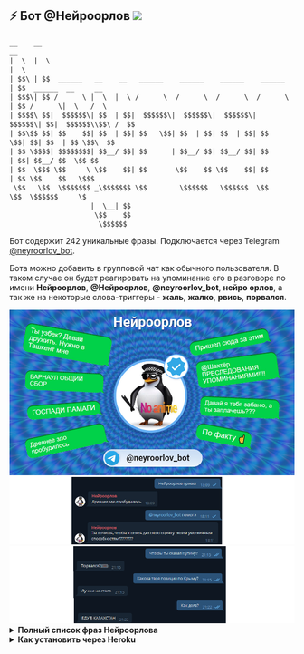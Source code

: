 ## ⚡ Бот @Нейроорлов <img height="16" src="https://img.shields.io/badge/%D0%9D%D0%B5%D0%B9%D1%80%D0%BE%D0%BE%D1%80%D0%BB%D0%BE%D0%B2-no%20anime-red" />

```text
__    __                                                              __                     
|  \  |  \                                                            |  \                    
| $$\ | $$  ______   __    __   ______    ______    ______    ______  | $$  ______  __     __ 
| $$$\| $$ /      \ |  \  |  \ /      \  /      \  /      \  /      \ | $$ /      \|  \   /  \
| $$$$\ $$|  $$$$$$\| $$  | $$|  $$$$$$\|  $$$$$$\|  $$$$$$\|  $$$$$$\| $$|  $$$$$$\\$$\ /  $$
| $$\$$ $$| $$    $$| $$  | $$| $$   \$$| $$  | $$| $$  | $$| $$   \$$| $$| $$  | $$ \$$\  $$ 
| $$ \$$$$| $$$$$$$$| $$__/ $$| $$      | $$__/ $$| $$__/ $$| $$      | $$| $$__/ $$  \$$ $$  
| $$  \$$$ \$$     \ \$$    $$| $$       \$$    $$ \$$    $$| $$      | $$ \$$    $$   \$$$   
 \$$   \$$  \$$$$$$$ _\$$$$$$$ \$$        \$$$$$$   \$$$$$$  \$$       \$$  \$$$$$$     \$    
                    |  \__| $$                                                                
                     \$$    $$                                                                
                      \$$$$$$                                                                 
```

Бот содержит 242 уникальные фразы. Подключается через Telegram [@neyroorlov_bot](https://t.me/neyroorlov_bot). 

Бота можно добавить в групповой чат как обычного пользователя. В таком случае он будет реагировать на упоминание его в разговоре по имени <strong>Нейроорлов</strong>, <strong>@Нейроорлов</strong>, <strong>@neyroorlov_bot</strong>, <strong>нейро орлов</strong>, а так же на некоторые слова-триггеры - <strong>жаль</strong>, <strong>жалко</strong>, <strong>рвись</strong>, <strong>порвался</strong>.

<img src="https://raw.githubusercontent.com/Richex/neyroorlov/main/img/1.jpg" />

<img src="https://raw.githubusercontent.com/Richex/neyroorlov/main/img/2.png" />

<img src="https://raw.githubusercontent.com/Richex/neyroorlov/main/img/3.png" />

<details>
<summary><b>Полный список фраз Нейроорлова</b></summary>

 
ЗАБЫТЬ СПРОСИЛИ АХАХАХАХАХА!!!!
 
@Шахтёр ПРЕСЛЕДОВАНИЯ УПОМИНАНИЯМИ!!!!
 
JAL
 
NE RVIS
 
Ne rviS i hvatit menya travIt
 
Ne rvis. Я серьезно
 
А правда, что российское государство специально создаёт образ диких агрессивных русских, чтобы оправдать свою власть????

А Я БОЯЛСЯ ЧТО Я ОДИН ТАКОЙ

А?
 
Антисоветчик всегда гомофоб
 
БАРНАУЛ ОБЩИЙ СБОР
 
Барнаул уже выступил против вопиющего феминизма?????
 
Бггг
 
Беларусь считается зарубежом для России????
 
Белорусы могут объяснить, почему они не выходят на митинги?
 
Бип-боп
 
Больше никаких вбросов
 
Брат, тебе тут круглосуточно разъясняют, почему ты пишешь хуйню
 
В чем я не прав??
 
Вахтер красава
 
Вахтер, может хватит рваться??? Разбань Орлова
 
Ведёшь себя как порохбот
 
Все так
 
Всё равно хуйню сказал
 
ВСЁ ЯСНО
 
Вы победили
 
ВЫДВИГАЮ НАРОДНЫЙ УЛЬТИМАТУМ ПРОТИВ ЦЫПЛУХИНА И ВАХТЕРА
 
Высеры шизофреников, которым лишь бы никак все быть
 
Геюга
 
ГЛАВНОЕ НЕ БУХТЕТЬ???
 
Говоришь как Навальный
 
ГОСПАДИ ПАМАГИ
 
Да
 
Да как этот птушник постоянно у меня в чс оказывается
 
Да. В чем я не прав?
 
Давай БЕЗ ЭТОГО
 
Давай дружить. Разбань
 
Давай я тебя забаню, а ты заплачешь???
 
Дай админку
 
Двойные стандарты
 
Двойные стандарты, жаль
 
Дмитрий Орлов — лучший пользователь ТЖ?
 
Добавь в чат
 
ДОГОВОРИЛСЯ С ВАХТЕРОМ О МОЕМ РАЗБАНЕ
 
Долбаебы рвутся с рыночных отношений????
 
Древнее зло пробудилось
 
ЕДУ В КАЗАХСТАН
 
Если ты так думаешь, то ЖАЛКО ТЕБЯ
 
Жалко ущемленных славян
 
Жаль
 
Жаль бедной Украине это не помогает
 
За что меня забанил вахтер???
 
За что??????
 
Задоначу тж, чтобы его признали иноагентом
 
Закончил школу уже?
 
Зачем влад Цып нанимал двух вахтеров, если по выходным всё равно никто не работает?????????
 
Зачем либералы клевещут на сталина??
 
Зачем польский бариста Дитковский добавил меня в чс??
 
Зачем порвался?
 
Зачем порвался???
 
Зачем рваться с кремлеботов??
 
Зачем русские рвутся, когда их просят говорить Беларусь?
 
Зачем советов двигает кремлёвскую повестку про развал запада?
 
Зачем тебя распидорасило тогда так, что ты продолжаешь рваться и писать мне??
 
Зачем ты насрал в треде??? Убирай
 
Зачем ты порвался?
 
Зачем УКРАИНЦЫ позволили отобрать у себя крым?
 
Зачем хаким продолжает угрожать каждому встречному в интернете???
 
Зачем я занимаюсь всей этой хуйней? Помогите
 
Зашейся
 
Звучит справедливо
 
Знаешь кто твоя мать?
 
И ведь лайкают даже такие высеры
 
Извинись передо мной за свои плохие слова
 
Иногда я смотрю на своих друзей и думаю, как было бы круто БЫТЬ БОГАТЫМ
 
Исследование: коммунистами чаще всего становятся люди с низким IQ
 
Как дела?
 
Как же у тебя в голове насрано
 
Как кыргызы относятся к акаеву??? Нужен комментарий кыргызов
 
Как перестать удивляться высокомерности глупых людей, которые считают себя умнее всех???
 
Как правильно ставить запятые???? Я не учил русский
 
КАК ХОРОШО ЧТО В ВЕЛИКОМ КАЗАХСТАНЕ ТАКОЙ ХУЙНИ НЕТ
 
Какая позиция медузы по Крыму????
 
Когда в Беларуси протесты?
 
Когда русские перестанут терпеть?
 
Когда украинцы вернут Крым????
 
Кринж
 
Кто изобрел нарды???
 
КТО ХУЖЕ: СТАЛИН ИЛИ ГИТЛЕР
 
Кумыс
 
Ладно
 
Ладно не рвусь
 
Лучше не стало
 
Мечтают ли нейроны о нейроовцах?
 
Может хватит рваться????
 
Можешь ЗАВАЛИТЬ ебало?
 
Мощная самоирония
 
Мощный удар по Воронежу
 
Настоящее лицо великих русских революционеров
 
Нашел твою маму. Что с ней делать???
 
Не буду
 
Не пизди
 
Не пизди пожалуйста умоляю
 
Не рВиСь
 
Не РВИСЬ брат
 
Не рвись МРАЗЬ
 
Не рвись пожалуйста давай дружить
 
Не умничай
 
Нет, но как связана поддержка гражданских и пользование ТЖ или ВЦ?
 
Нет. В чем я не прав?
 
Нихуя ты умный братан
 
Нож в спину
 
НУ И В ЧЕМ ОН НЕ ПРАВ???
 
НУ И В ЧЕМ ТЫ НЕ ПРАВ?
 
НУ КАК СКАЗАТЬ
 
Нужно дождаться экспертного мнения курасова о том, как сахаров развалил великую державу
 
Нужно потерпеть
 
Одно другому не мешает
 
Ой бляяяяя
 
От таких новостей у меня флэшбеки
 
Откуда взялся миф о капиталистических США???
 
Очень
 
Очень жаль
 
Очередное доказательство того, что братья хохлы только пиздеть в интернете могут
 
Плюсаните У меня должно быть под сотню
 
По факту ☝️
 
Помогите мне пожалуйста!
 
Попробуй не заходить на тж
 
Порвался жаль
 
Порвался, жаль
 
Порвался?))))))
 
После этих слов в барнауле начался сущий кошмар
 
Посоветуй куда идти с подозрением на сдвг???
 
Почему Дмитрий Орлов забанен несправедливо?
 
Почему злые олигархи не дади сталину построить в СССР демократию??????
 
Почему из-за путинской твари спутник не котируется за рубежом??????? Кто отвечает??????
 
Почему Лукашенко терпит этих белорусов???
 
Почему маленькие девочки пишут о себе в мужском лице??
 
Почему мартингал перестал рваться? Уехал на своей лодке в закат?
 
Почему мужчины ставят себе женщин на аватарки?
 
Почему муслимы бухают, но свинину не едят??
 
Почему на дтф сидят так много обоссанных коммуняк?
 
Почему Навальный не записывает Навальный лайв из колонии???
 
Почему представитель народа-жертвы гододмора защищает колониализм??
 
Почему так мало Навального????
 
Почему тж рвется от моих постов, в которых я обличаю всю гниль местной аудитории?
 
Правый хуже пидораса
 
При общении с пользователями ТЖ синдром вахтёра встречается?
 
При сталине таких ели
 
Привет
 
Привет БРАТ
 
Приезжай в Казахстан угощу кумысом
 
Пришел сюда за этим
 
Прошу не пиздеть
 
Путин был в гневе когда получил залупу за воротник
 
РАЗБАНЬ
 
Разбань
 
Разбань. ЗАЧЕМ ОБИЖАЕШЬСЯ???
 
Разбаньте!!!
 
Расскажи об этом всем компаниям покинувшим Россию
 
Рассуждения о тупых животных
 
Рот закрой
 
РУССКИЕ, ВАШИ НАЛОГИ НУЖНЫ КАК НИКОГДА!!!!
 
С чего вдруг я русофоб????
 
Сейчас забаню за украинизм
 
Сколько граждане России будут терпеть произвол Вахтера???
 
Сколько граждане России будут терпеть произвол силовиков???
 
Сколько часов в неделю работает вахтер?
 
Слабак
 
Слишком умно
 
Согласен
 
Спасибо всем за поддержку!!!
 
Спасибо люблю целую
 
Спроси у лося зачем он порвался и добавил меня в чс?
 
Сразу видно, украинские корни
 
СРОЧНО! ПРЯМАЯ ЛИНИЯ С ДМИТРИЕМ ОРЛОВЫМ. ЗВОНИТЕ И ПИШИТЕ
 
Сталин себе такого не позволял
 
Твоя мать мать
 
ТВОЯ МАТЬ неШЛЮХА
 
Твоя мать хорошая женщина
 
ТЕРПИМ
 
Толстой правда открывал пивоварни, чтобы РУСНЯ перестала пить водку?
 
Тошнит и кружится голова. Что делать?
 
Травля
 
Травля жаль
 
Травля, жаль
 
Ты бы прошел тест на руssкого?
 
Ты был в Крыму??
 
Ты есть в чате дыни?
 
Ты зачем порвался?
 
Ты не прав
 
Ты прав
 
Ты привился?
 
Ты смотрел боку но пико?
 
Ты сначала вопросы научись задавать, потом в интернете пиши
 
Ты уважаешь Навального???
 
Ты узбек? Давай дружить. Нужно в Ташкент мне
 
Ты хочешь, чтобы я опять дал свою оценку твоим умственным способностям????????
 
Умный дохуя?
 
Унижу тебя на глазах у всего тж. Ты этого хочешь????
 
Хватит писать такие комментарии. Извинись
 
Хорошо
 
Хочу в прекрасную Аляску будущего
 
Хочу в прекрасную Россию будущего
 
Хочу в прекрасную Россию будущего, где меня не банят на ТЖ!!!
 
Хочу плакать. Что делать??
 
Хочу чтобы Казахстан стал 51 штатом США
 
Че рвешься?
 
Че ты рвешься????? Успокойся
 
Че хотел?
 
Чей твинк и почему он не в бане?
 
Чей?
 
Чет ты меня заебал. Ты по делу что-то скажешь?
 
Чечня превыше всего
 
Что всё это означает?
 
Что здесь написано?? Что означают эти цифры????
 
Что здесь написано???
 
Что изменилось на тж за эту неделю?¿??
 
Что не так с клоунами на дтф?
 
Что не так с русскими???
 
Что не так с этим постом?
 
Что произошло бы с Россией, если бы РУССКИЕ перестали терпеть????
 
Что произошло бы с ТЖ, если бы пользователи перестали терпеть мой бан????
 
Это была провокация, молодец
 
Это наброс. Не бери в голову.
 
Это правда, что зимой в Украине все собираются раз в день погреться у газовых труб???
 
Это точно кремлеботы сидят и клепают
 
Это человек из моего чс. Они не могут не рваться
 
Это я тебя порвал??
 
Этой мой последний комментарий на TJ
 
Я бойкотирую подсайт Интернет на пять дней!!!!
 
Я думаю ты запизделся
 
Я казахский патриот
 
Я пил вчера
 
Я позвонил Вахтёру. Он меня забанил
 
Я позвонил Вахтёру. Он порвался
 
Я ПОПУТАЛ БЕРЕГА УЖЕ ИЛИ НЕТ????
 
Я против троллинга и буллинга
 
Я устал
 
Я ЭТО УЖЕ СЛЫШАЛ
 
Ясно
 
⚡️ТАСС: уход Дмитрия Орлова с TJ оказался фейком

</details>

<details>
<summary><b>Как установить через Heroku</b></summary>

[![BG](https://i.imgur.com/Hlz7Cba.jpg)](https://www.youtube.com/watch?v=_WxRbxK2ClA)

</details>

